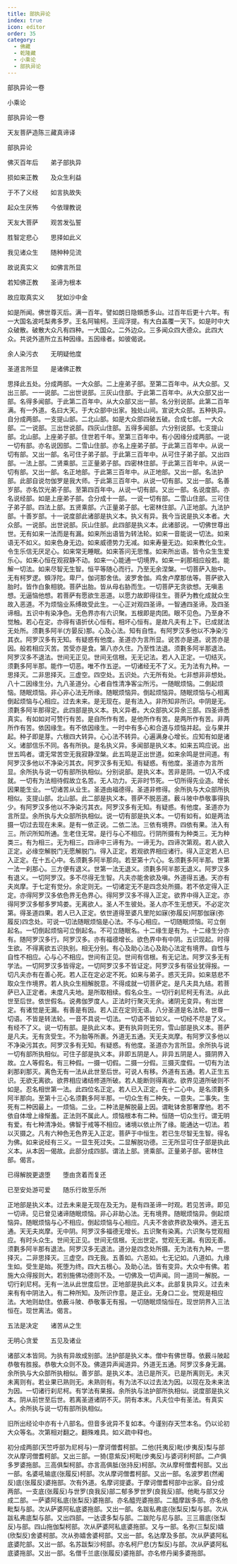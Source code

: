 ```yaml
---
title: 部执异论
index: true
icon: editor
order: 35
category:
  - 佛藏
  - 乾隆藏
  - 小乘论
  - 部执异论
---
```


部执异论一卷  

小乘论  

部执异论一卷  

天友菩萨造陈三藏真谛译  

部执异论  

佛灭百年后　　弟子部执异  

损如来正教　　及众生利益  

于不了义经　　如言执故失  

起众生厌怖　　今依理教说  

天友大菩萨　　观苦发弘誓  

胜智定悲心　　思择如此义  

我见诸众生　　随种种见流  

故说真实义　　如佛言所显  

若知佛正教　　圣谛为根本  

故应取真实义　　犹如沙中金  

如是所闻。佛世尊灭后。满一百年。譬如朗日隐頞悉多山。过百年后更十六年。有一大国名波吒梨弗多罗。王名阿输柯。王阎浮提。有大白盖覆一天下。如是时中大众破散。破散大众凡有四种。一大国众。二外边众。三多闻众四大德众。此四大众。共说外道所立五种因缘。五因缘者。如彼偈说。  

余人染污衣　　无明疑他度  

圣道言所显　　是诸佛正教  

思择此五处。分成两部。一大众部。二上座弟子部。至第二百年中。从大众部。又出三部。一一说部。二出世说部。三灰山住部。于此第二百年中。从大众部又出一部。名得多闻部。于此第二百年中。从大众部又出一部。名分别说部。此第二百年满。有一外道。名曰大天。于大众部中出家。独处山间。宣说大众部。五种执异。自分成两部。一支提山部。二北山部。如是大众部四破五破。合成七部。一大众部。二一说部。三出世说部。四灰山住部。五得多闻部。六分别说部。七支提山部。北山部。上座弟子部。住世若千年。至第三百年中。有小因缘分成两部。一说一切有部。亦名说因部。二雪山住部。亦名上座弟子部。于此第三百年中。从说一切有部。又出一部。名可住子弟子部。于此第三百年中。从可住子弟子部。又出四部。一法上部。二贤乘部。三正量弟子部。四密林住部。于此第三百年中。从说一切有部。又出一部。名正地部。于此第三百年中。从正地部。又出一部。名法护部。此部自说勿伽罗是我大师。于此第三百年中。从说一切有部。又出一部。名善岁部。亦名饮光弟子部。至第四百年中。从说一切有部。又出一部。名说度部。亦名说经部。如是上座弟子部。合分成十一部。一说一切有部。二雪山住部。三可住子弟子部。四法上部。五贤乘部。六正量弟子部。七密林住部。八正地部。九法护部。十善岁部。十一说度部此诸部是执义本。执义有异。我今当说是执义本者。大众部。一说部。出世说部。灰山住部。此四部是执义本。此诸部说。一切佛世尊出世。无有如来一法而是有漏。如来所出语皆为转法轮。如来一音能说一切法。如来语无不如义。如来色身无边。如来威德势力无减。如来寿量无边。如来教化众生。令生乐信无厌足心。如来常无睡眠。如来答问无思惟。如来所出语。皆令众生生爱乐心。如来心恒在观寂静不动。如来一心能通一切境界。如来一刹那相应般若。能解一切法。如来尽智无生智。恒平等随心而行。乃至无余涅槃。一切菩萨入胎中。无有柯罗逻。頞浮陀。卑尸。伽诃那舍佉。波罗舍伽。鸡舍卢摩那佉等。菩萨欲入胎时。皆作白象相貌。菩萨出胎。皆从母右胁而生。一切菩萨无贪欲想。无嗔恚想。无逼恼他想。若菩萨有愿欲生恶道。以愿力故即得往生。菩萨为教化成就众生故入恶道。不为烦恼业系缚故受此生。一心正对观四圣谛。一智通四圣谛。及四圣谛相。五识中有染净色。无色界亦有六识聚。五根即是肉团。眼不见色。乃至身不觉触。若心在定。亦得有语折伏心恒有。相坏心恒有。是故凡夫有上下。已成就法无处所。须氀多阿半(方晏反)那。心及心法。知有自性。有阿罗汉多他以不净染污其衣。阿罗汉多有无知。有疑惑有他度。圣道亦为言所显。说苦亦是道。说苦亦是因。般若相应灭苦。苦受亦是食。第八亦久住。乃至性法退。须氀多阿半那退法。阿罗汉多不退法。世间无正见。世间无信根。无无记法。若人入正定。一切结灭。须氀多阿半那。能作一切恶。唯不作五逆。一切诸经无不了义。无为法有九种。一思择灭。二非思择灭。三虚空。四空处。五识处。六无所有处。七非想非非想处。八十二因缘生分。九八圣道分。心者自性清净客尘所污。一随眠烦恼。二倒起烦恼。随眠烦恼。非心非心法无所缘。随眠烦恼异。倒起烦恼异。随眠烦恼与心相离倒起烦恼与心相应。过去未来。是无现在。是有法入。非所知非所识。中阴是无。须氀多阿半那得定。此四部是执义本。执义异者。大众部执义异余三部。四圣谛悉真实。有如如对可赞行有苦。是自所作有苦。是他所作有苦。是两所作有苦。非两所作有苦。依因缘生。有不依因缘生。一时中有多心和合道与烦恼并起。业与果并起。种子即是芽。六根四大转异。心心法不转异。心遍满身心增长。应知有如是诸义。诸部信乐不同。各有所执。是名执义异。多闻部是执义本。如来五鸣应说。出世五鸣者。谓无常苦空无我寂静涅槃。此五鸣是正出世道。如来余鸣是世间道。有阿罗汉多他以不净染污其衣。阿罗汉多有无知。有疑惑。有他度。圣道亦为言所显。余所执与说一切有部所执相似。分别说部。是执义本。苦非是阴。一切入不成就。一切有为法相待假故立名苦。无人功力。无非时节死。一切所得先业造。增长因果能生业。一切诸苦从业生。圣道由福德得。圣道非修得。余所执与大众部所执相似。支提山部。北山部。此二部是执义本。菩萨不脱恶道。薮斗陂中恭敬事得执少。有阿罗汉多他以不净染污其衣。阿罗汉多有无知。有疑惑。有他度。圣道亦为言所显。余所执与大众部所执相似。说一切有部是执义本。一切有如有。如是两法摄一切过去现在未来。是有一依正说。二依二法。三依有境界。四依有果。法入有三。所识所知所通。生老住无常。是行与心不相应。行阴所摄有为种类三。无为种类三。有为相三。无为相三。四谛中三谛有为。一谛无为。四谛次第观。若人欲入正定。必缘空解脱门无愿解脱门。得入正定。若观欲界相应诸行。得入正定若人已入正定。在十五心中。名须氀多阿半那向。若至第十六心。名须氀多阿半那。世第一法一刹那心。三方便有退义。世第一法无退义。须氀多阿半那无退义。阿罗汉多有退义。一切阿罗汉。多不尽得无生智。凡夫亦能舍欲及嗔。外道得五通。天亦有夫岚摩。于七定有觉分。余定则无。一切诸定无不是四念处所摄。若不依定得入正定。亦得阿罗汉多依色界无色界心。得阿罗汉多不得入正定。欲界中得入正定。亦得阿罗汉多郁多罗鸠娄。无离欲人。圣人不生彼处。圣人亦不生无想天。不必定次第。得圣道四果。若人已入正定。依世道得至婆凡里陀如寐(弥履反)阿那伽寐(弥履反)四念处。可说一切法随眠烦恼是心法。不与心相应。一切随眠烦恼。可立倒起名。一切倒起烦恼可立倒起名。不可立随眠名。十二缘生是有为。十二缘生分亦有。随阿罗汉多行。阿罗汉多。亦有福德增长。欲色界中有中阴。五识现起。时得生欲。不得离欲五识执别。相无分别。有心及助心法心及助心法定有境界。自性与自性不相应。心与心不相应。世间有正见。世间有信根。有无记法。阿罗汉多无有学法。一切阿罗汉多皆得定。一切阿罗汉多不皆证定。阿罗汉多有宿业犹得报。一切凡夫亦有在善心死。若人正在定必定不死。如来与弟子。惑灭无异。如来慈悲不取众生作境界。若人执众生相解脱意。不得成就一切菩萨定。是凡夫具九结。若菩萨已入正定者。未度凡夫地。是所取相续。假名众生。一切行刹尼柯无有法。从此世至后世。依世假名。说弗伽罗度人。正法时行聚灭无余。诸阴无变异。有出世定。有诸觉是无漏。有善是有因。若人正在定则无语。八分圣道是名法轮。世尊一切语。不皆是转法轮。一音不具说一切法。一切语不皆如义。一切经不尽是了义。有经不了义。说一切有部。是执此义本。更有执异则无穷。雪山部是执义本。菩萨是凡夫。无有贪受生。不为胎等所裹。外道无五通。天无夫岚摩。有阿罗汉多他以不净染污其衣。阿罗汉多有无知。有疑惑。有他度。圣道亦为言所显。余所执与说一切有部所执相似。可住子部是执义本。非即五阴是人。非异五阴是人。摄阴界入故。立人等假名。有三种假。一摄一切假。二摄一分假。三摄灭度假。一切有为法刹那刹那灭。离色无有一法从此世至后世。可说人有移。外道有五通。若人正生五识。无欲无离欲。欲界相应诸结修道所破。若人能断则得离欲。欲界见道所破则不如是。忍名相世第一法。此四位名正定。若人已入正定。在十二心中。是名须氀多阿半那向。至第十三心名须氀多阿半那。一切众生有二种失。一意失。二事失。生死有二种因最上。一烦恼。二业。二种法是解脱最上因。谓毗钵舍那奢摩他。若不依自体增上缘惭羞。正法则不属此人。烦恼根本有二种。恒随一切众生行。谓无明有爱。有七种清净处。佛智于戒等不相应。诸境以依止所了缘。能通达一切法。若以灭摄之。凡有六种色无色界无入正定。菩萨于中恒生。若已生尽智无生智。得名为佛。如来说经有三义。一显生死过失。二显解脱功德。三无所显可住子部是执此义本。从本因一偈故。此部分成四部。谓法上部。贤乘部。正量弟子部。密林住部。偈言。  

已得解脱更退堕　　堕由贪着而复还  

已至安处游可爱　　随乐行故至乐所  

正地部是执义本。过去未来是无现在及无为。是有四圣谛一时观。若见苦谛。即见一切谛。见已曾见诸谛随眠烦恼。非心非助心法。无有境界。随眠烦恼异。倒起烦恼异。随眠烦恼与心不相应。倒起烦恼与心相应。凡夫不舍欲界欲及嗔外。道无五通。天无夫岚摩。无中阴。阿罗汉多福德无增长。五识聚有染离。六识聚与觉观相应。有时头众生。世间无正见。世间无信根。无出世定。觉观无无漏。有因无善。须氀多阿半那有退法。阿罗汉多无退法。道分是四念处所摄。无为法有九种。一思择灭。二非思择灭。三虚空。四无我。五善如。六恶如。七无记如。八道如。九缘生如。受生是始。死堕为终。四大五根心。及助心法。皆有变异。大众中有佛。若施大众得报则大。若别施佛功德则不及。一切佛及一切声闻。同一道同一解脱。一切行刹尼柯。无有一法从此世度后世。正地部是执此义本。此部复执异义。过去未来有有中阴法入。有二种所知。及所识作意。是正业。无身口二业。觉观是相应法。大地则劫住。依薮斗陂、恭敬事无有报。一切随眠烦恼恒在。现世阴界入三法恒在。现世离法。偈言。  

五法是决定　　诸苦从之生  

无明心贪爱　　五见及诸业  

诸部义本皆同。为执有异故成别部。法护部是执义本。僧中有佛世尊。依薮斗陂起恭敬有胜报。恭敬大众则不及。佛道异声闻道异。外道无五通。阿罗汉多身无漏。余所执与大众部所执相似。善岁部。是执义本。法已是所灭。已是所离则无。未灭未离则有。若业果已熟则无。未熟则有。有为法不以过去法为因。以现在及未来法为因。一切诸行刹尼柯。有学法有果报。余所执与法护部所执相似。说度部是执义本。阴从前世至后世。若离圣道诸阴不灭。阴有本末。凡夫位中有圣法。有真实人。余所执与说一切有部所执相似。  

旧所出经论中亦有十八部名。但音多讹异不复如本。今谨别存天竺本名。仍以论初大众等名。次第相对翻之。翻殊难具。如义疏中释也。  

初分成两部(天竺呼部为尼柯与)一摩诃僧耆柯部。二他(托夷反)毗(步夷反)梨与部次从摩诃僧耆柯部。又出三部。一猗(意紫反)柯毗(步夷反)与婆诃利柯部。二卢俱多罗婆拖部。三高俱梨柯部。亦言高俱胝(张持反)柯部。次从摩柯僧耆柯部。又出一部。名婆吼输底(张履反)柯部。次从摩诃僧耆柯部。又出一部。名波罗若(然阇反)底(张履反)婆拖部。次有外道。名摩诃提婆。于摩诃僧耆柯部中出家。自分成两部。一支底(张履反)与世罗(良我反)部二郁多罗世罗(良我反)部。他毗与部又分成二部。一萨婆阿私底(张梨反)婆拖部。亦名醯兜婆拖部。二醯摩跋多部。亦名他毗梨与部。次从萨婆阿私底婆拖部。又出一部。名跋私弗底(张梨反)梨与部。次从跋私弗底梨与部。又出四部。一达谟多梨与部。二跋陀与尼与部。三三眉底(张梨反)与部。四山拖伽梨柯部。次从萨婆阿私底婆拖部。又与一部。名弥(三梨反)嬉(欣梨反)舍婆柯部。次从弥嬉舍婆柯部。又出一部。名达摩及多部。次从萨婆阿私底婆陀部。又出一部。名苏跋梨沙柯部。亦名柯尸悲(方梨反)与部。次从萨婆阿私底婆拖部。又出一部。名僧千兰底(张履反)婆拖部。亦名修丹阑多婆拖部。  
